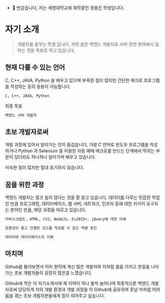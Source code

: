 - 👋 반갑습니다, 저는 세명대학교에 재학중인 정용진 학생입니다.

# 자기 소개

> 개발자를 꿈꾸는 학생 입니다, 저의 꿈은 백엔드 개발자로 서버 관련 분야에서 일하는 것을 목표로 하고 있습니다,
> 

## 현재 다룰 수 있는 언어

C, C++, JAVA, Python 을 배우고 있으며 부족한 점이 많지만 간단한 매크로 프로그램을 작성하는 등의 응용이 가능합니다.

```sh
C, C++, JAVA, Python
```

최종 목표

```sh
백엔드 서버 개발자
```

## 초보 개발자로써

개발 과정에 있어서 알아가는 것이 즐겁습니다, 가령 C 언어로 윈도우 프로그램을 작성하거나 Python 과 Selenium 을 이용한 자동 예매 매크로를 만드는 단계에서 막히는 부분이 있더라도 하나하나 알아가며 배우고 있습니다.

미숙한 점이 많지만 절대 포기하지 않습니다.

## 꿈을 위한 과정

백엔드 개발자는 결코 쉽지 않다는 것을 잘 알고 있습니다, 데이터를 다루는 민감한 작업인 만큼 프로그래밍, 데이터베이스, 웹 서버, 네트워크, 인프라 등에 대한 지식이 요구되는 분야인 만큼, 해당 과정을 따르고 있습니다.

```sh
자바스크립트, HTML, CSS, NodeJS, Es2015+, jQuery에 대한 이해

호환성이 좋고 간결한 코드를 작성할 수 있는 역량 증진

데이터와 데이터베이스의 이해
```

## 마치며

Github를 둘러보면서 이미 현직에 계신 많은 개발자와 저처럼 꿈을 가지고 한걸음 나아가는 초보 개발자들이 굉장히 많은걸 느꼈습니다, 

Github에 적은 이 자기소개서에 제 이력이 하나 둘씩 늘어나며 최종적으론 백엔드 개발자로써 당당하게 저의 개발 환경과 개발 과정을 이 Github에 공유하여 훗날 저처럼 어려움을 겪는 초보 개발자분들에게 힘이 되어주고 싶습니다.






